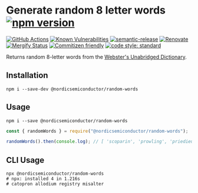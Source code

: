 # Generate random 8 letter words [![npm version](https://img.shields.io/npm/v/@nordicsemiconductor/random-words.svg)](https://www.npmjs.com/package/@nordicsemiconductor/random-words)

[![GitHub Actions](https://github.com/NordicSemiconductor/random-words-js/workflows/Test%20and%20Release/badge.svg)](https://github.com/NordicSemiconductor/random-words-js/actions)
[![Known Vulnerabilities](https://snyk.io/test/github/NordicSemiconductor/random-words-js/badge.svg?targetFile=package.json)](https://snyk.io/test/github/NordicSemiconductor/random-words-js?targetFile=package.json)
[![semantic-release](https://img.shields.io/badge/%20%20%F0%9F%93%A6%F0%9F%9A%80-semantic--release-e10079.svg)](https://github.com/semantic-release/semantic-release)
[![Renovate](https://img.shields.io/badge/renovate-enabled-brightgreen.svg)](https://renovatebot.com)
[![Mergify Status](https://img.shields.io/endpoint.svg?url=https://dashboard.mergify.io/badges/NordicSemiconductor/random-words-js)](https://mergify.io)
[![Commitizen friendly](https://img.shields.io/badge/commitizen-friendly-brightgreen.svg)](http://commitizen.github.io/cz-cli/)
[![code style: standard](https://img.shields.io/badge/code_style-standard-brightgreen.svg)](https://github.com/standard/standard)

Returns random 8-letter words from the [Webster's Unabridged Dictionary](http://www.gutenberg.org/ebooks/29765).

## Installation

    npm i --save-dev @nordicsemiconductor/random-words

## Usage

    npm i --save @nordicsemiconductor/random-words

```javascript
const { randomWords } = require("@nordicsemiconductor/random-words");

randomWords().then(console.log); // [ 'scoparin', 'prowling', 'priedieu', 'gantline' ]
```

## CLI Usage

    npx @nordicsemiconductor/random-words
    # npx: installed 4 in 1.216s
    # catopron allodium registry misalter
